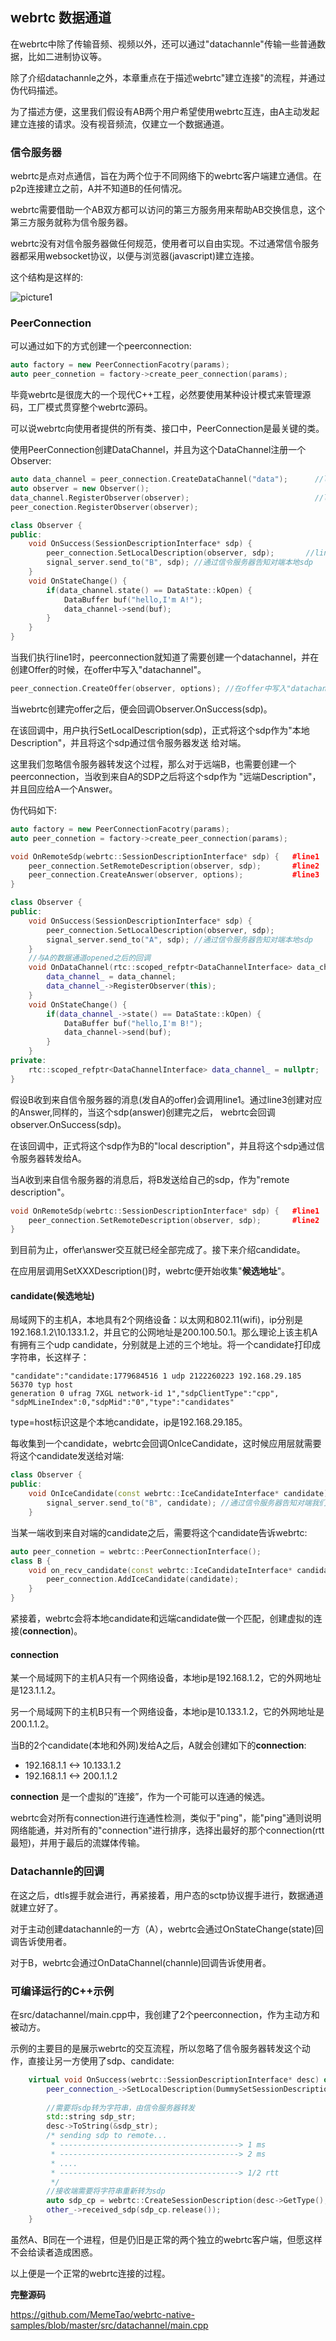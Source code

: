 ## webrtc 数据通道

在webrtc中除了传输音频、视频以外，还可以通过"datachannle"传输一些普通数据，比如二进制协议等。

除了介绍datachannle之外，本章重点在于描述webrtc"建立连接"的流程，并通过伪代码描述。

为了描述方便，这里我们假设有AB两个用户希望使用webrtc互连，由A主动发起建立连接的请求。没有视音频流，仅建立一个数据通道。

### 信令服务器

webrtc是点对点通信，旨在为两个位于不同网络下的webrtc客户端建立通信。在p2p连接建立之前，A并不知道B的任何情况。

webrtc需要借助一个AB双方都可以访问的第三方服务用来帮助AB交换信息，这个第三方服务就称为信令服务器。

webrtc没有对信令服务器做任何规范，使用者可以自由实现。不过通常信令服务器都采用websocket协议，以便与浏览器(javascript)建立连接。

这个结构是这样的:

![picture1](../materials/pictures/1-1-framework.png)

### PeerConnection


可以通过如下的方式创建一个peerconnection:

```c++
auto factory = new PeerConnectionFacotry(params);
auto peer_connetion = factory->create_peer_connection(params);
```

毕竟webrtc是很庞大的一个现代C++工程，必然要使用某种设计模式来管理源码，工厂模式贯穿整个webrtc源码。

可以说webrtc向使用者提供的所有类、接口中，PeerConnection是最关键的类。

使用PeerConnection创建DataChannel，并且为这个DataChannel注册一个Observer:

```c++
auto data_channel = peer_connection.CreateDataChannel("data");      //line 1
auto observer = new Observer(); 
data_channel.RegisterObserver(observer);                            //line 2
peer_conection.RegisterObserver(observer);

class Observer {
public:
    void OnSuccess(SessionDescriptionInterface* sdp) {
        peer_connection.SetLocalDescription(observer, sdp);       //line3
        signal_server.send_to("B", sdp); //通过信令服务器告知对端本地sdp
    }
    void OnStateChange() {
        if(data_channel.state() == DataState::kOpen) {
            DataBuffer buf("hello,I'm A!");
            data_channel->send(buf);
        }
    }
}
```

当我们执行line1时，peerconnection就知道了需要创建一个datachannel，并在创建Offer的时候，在offer中写入"datachannel"。

```C++
peer_connection.CreateOffer(observer, options); //在offer中写入"datachannel"
```

当webrtc创建完offer之后，便会回调Observer.OnSuccess(sdp)。

在该回调中，用户执行SetLocalDescription(sdp)，正式将这个sdp作为"本地Description"，并且将这个sdp通过信令服务器发送
给对端。


这里我们忽略信令服务器转发这个过程，那么对于远端B，也需要创建一个peerconnection，当收到来自A的SDP之后将这个sdp作为
"远端Description"，并且回应给A一个Answer。

伪代码如下:

```c++
auto factory = new PeerConnectionFacotry(params);
auto peer_connetion = factory->create_peer_connection(params);

void OnRemoteSdp(webrtc::SessionDescriptionInterface* sdp) {   #line1
    peer_connection.SetRemoteDescription(observer, sdp);       #line2
    peer_connection.CreateAnswer(observer, options);           #line3
} 

class Observer {
public:
    void OnSuccess(SessionDescriptionInterface* sdp) {
        peer_connection.SetLocalDescription(observer, sdp);
        signal_server.send_to("A", sdp); //通过信令服务器告知对端本地sdp
    }
    //与A的数据通道opened之后的回调
    void OnDataChannel(rtc::scoped_refptr<DataChannelInterface> data_channel) {
        data_channel_ = data_channel;
        data_channel_->RegisterObserver(this);
    }
    void OnStateChange() {
        if(data_channel_->state() == DataState::kOpen) {
            DataBuffer buf("hello,I'm B!");
            data_channel->send(buf);
        }
    }
private:
    rtc::scoped_refptr<DataChannelInterface> data_channel_ = nullptr;
}
```

假设B收到来自信令服务器的消息(发自A的offer)会调用line1。通过line3创建对应的Answer,同样的，当这个sdp(answer)创建完之后，
webrtc会回调observer.OnSuccess(sdp)。

在该回调中，正式将这个sdp作为B的"local description"，并且将这个sdp通过信令服务器转发给A。

当A收到来自信令服务器的消息后，将B发送给自己的sdp，作为"remote description"。

```C++
void OnRemoteSdp(webrtc::SessionDescriptionInterface* sdp) {   #line1
    peer_connection.SetRemoteDescription(observer, sdp);       #line2
} 

```

到目前为止，offer\answer交互就已经全部完成了。接下来介绍candidate。

在应用层调用SetXXXDescription()时，webrtc便开始收集"**候选地址**"。

#### candidate(候选地址)

局域网下的主机A，本地具有2个网络设备：以太网和802.11(wifi)，ip分别是192.168.1.2\10.133.1.2，并且它的公网地址是200.100.50.1。那么理论上该主机A有拥有三个udp candidate，分别就是上述的三个地址。将一个candidate打印成字符串，长这样子：

``` shell
"candidate":"candidate:1779684516 1 udp 2122260223 192.168.29.185 56370 typ host
generation 0 ufrag 7XGL network-id 1","sdpClientType":"cpp",
"sdpMLineIndex":0,"sdpMid":"0","type":"candidates"
```

type=host标识这是个本地candidate，ip是192.168.29.185。

每收集到一个candidate，webrtc会回调OnIceCandidate，这时候应用层就需要将这个candidate发送给对端:

```c++
class Observer {
public:
    void OnIceCandidate(const webrtc::IceCandidateInterface* candidate) {
        signal_server.send_to("B", candidate); //通过信令服务器告知对端我们的candidate
    }
```

当某一端收到来自对端的candidate之后，需要将这个candidate告诉webrtc:

```c++
auto peer_connetion = webrtc::PeerConnectionInterface();
class B {
    void on_recv_candidate(const webrtc::IceCandidateInterface* candidate) {
        peer_connection.AddIceCandidate(candidate);
    }
}
```

紧接着，webrtc会将本地candidate和远端candidate做一个匹配，创建虚拟的连接(**connection**)。

#### connection

某一个局域网下的主机A只有一个网络设备，本地ip是192.168.1.2，它的外网地址是123.1.1.2。

另一个局域网下的主机B只有一个网络设备，本地ip是10.133.1.2，它的外网地址是200.1.1.2。

当B的2个candidate(本地和外网)发给A之后，A就会创建如下的**connection**:

* 192.168.1.1 <-> 10.133.1.2
* 192.168.1.1 <-> 200.1.1.2

**connection** 是一个虚拟的”连接”，作为一个可能可以连通的候选。

webrtc会对所有connection进行连通性检测，类似于"ping"，能"ping"通则说明网络能通，并对所有的"connection"进行排序，选择出最好的那个connection(rtt最短)，并用于最后的流媒体传输。


### Datachannle的回调

在这之后，dtls握手就会进行，再紧接着，用户态的sctp协议握手进行，数据通道就建立好了。

对于主动创建datachannle的一方（A），webrtc会通过OnStateChange(state)回调告诉使用者。

对于B，webrtc会通过OnDataChannel(channle)回调告诉使用者。


### 可编译运行的C++示例

在src/datachannel/main.cpp中，我创建了2个peerconnection，作为主动方和被动方。

示例的主要目的是展示webrtc的交互流程，所以忽略了信令服务器转发这个动作，直接让另一方使用了sdp、candidate:

```C++
    virtual void OnSuccess(webrtc::SessionDescriptionInterface* desc) override {
        peer_connection_->SetLocalDescription(DummySetSessionDescriptionObserver::Create(), desc);
        
        //需要将sdp转为字符串，由信令服务器转发
        std::string sdp_str;
        desc->ToString(&sdp_str);
        /* sending sdp to remote...
         * ----------------------------------------> 1 ms
         * ----------------------------------------> 2 ms
         * ....
         * ----------------------------------------> 1/2 rtt
         */
        //接收端需要将字符串重新转为sdp
        auto sdp_cp = webrtc::CreateSessionDescription(desc->GetType(), sdp_str, nullptr);
        other_->received_sdp(sdp_cp.release());
    }
```

虽然A、B同在一个进程，但是仍旧是正常的两个独立的webrtc客户端，但愿这样不会给读者造成困惑。

以上便是一个正常的webrtc连接的过程。

**完整源码**

https://github.com/MemeTao/webrtc-native-samples/blob/master/src/datachannel/main.cpp
